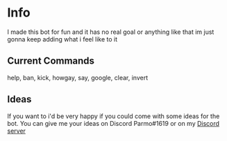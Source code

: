 # Info
I made this bot for fun and it has no real goal or anything like that im just gonna keep adding what i feel like to it

## Current Commands
help, ban, kick, howgay, say, google, clear, invert

## Ideas
If you want to i'd be very happy if you could come with some ideas for the bot. You can give me your ideas on Discord Parmo#1619 or on my [Discord server](https://discord.gg/EsSZYNhZgs)
